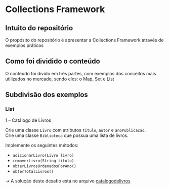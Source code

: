 # Collections Framework 

## Intuito do repositório 
O propósito do repositório é apresentar a Collections Framework através de exemplos práticos

## Como foi dividido o conteúdo
O conteúdo foi divido em três partes, com exemplos dos conceitos mais utilizados no mercado, sendo eles: o Map, Set e List

## Subdivisão dos exemplos
### List

1 – Catálogo de Livros

Crie uma classe `Livro` com atributos `titulo`, `autor` e `anoPublicacao`.  
Crie uma classe `Biblioteca` que possua uma lista de livros.

Implemente os seguintes métodos:
- `adicionarLivro(Livro livro)`
- `removerLivro(String titulo)`
- `obterLivrosOrdenadosPorAno()`
- `obterTotalLivros()`

-> A solução deste desafio está no arquivo [catalogodelivros]() 

